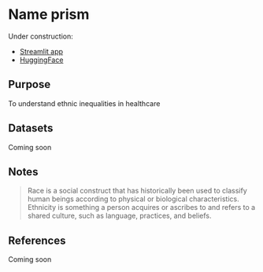 

# Name prism 

Under construction:
- [Streamlit app](https://name-prism.streamlit.app/)
- [HuggingFace](https://huggingface.co/spaces/lisatwyw/name-prism)

## Purpose

To understand ethnic inequalities in healthcare

## Datasets

Coming soon

## Notes

> Race is a social construct that has historically been used to classify human beings according to physical or biological characteristics. Ethnicity is something a person acquires or ascribes to and refers to a shared culture, such as language, practices, and beliefs.

## References

Coming soon


   

